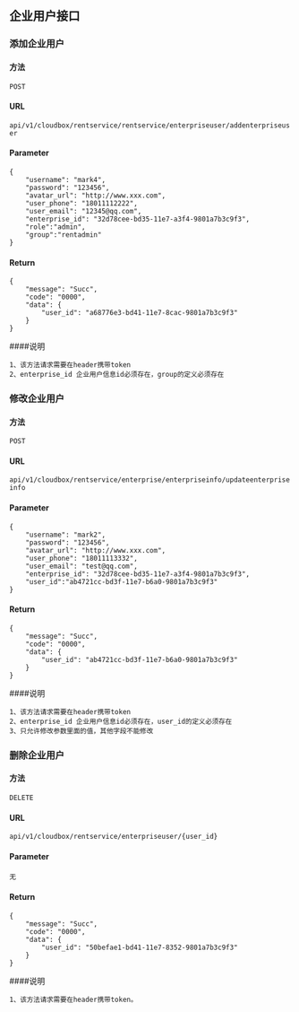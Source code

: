 ## 企业用户接口

### 添加企业用户
#### 方法
`POST`

#### URL

`api/v1/cloudbox/rentservice/rentservice/enterpriseuser/addenterpriseuser`

#### Parameter

```
{
    "username": "mark4",
    "password": "123456",
    "avatar_url": "http://www.xxx.com",
    "user_phone": "18011112222",
    "user_email": "12345@qq.com",
    "enterprise_id": "32d78cee-bd35-11e7-a3f4-9801a7b3c9f3",
    "role":"admin",
    "group":"rentadmin"
}
```

#### Return

```
{
    "message": "Succ",
    "code": "0000",
    "data": {
        "user_id": "a68776e3-bd41-11e7-8cac-9801a7b3c9f3"
    }
}
```
####说明
```
1、该方法请求需要在header携带token
2、enterprise_id 企业用户信息id必须存在，group的定义必须存在
```
### 修改企业用户
#### 方法
`POST`

#### URL

`api/v1/cloudbox/rentservice/enterprise/enterpriseinfo/updateenterpriseinfo`

#### Parameter

```
{
    "username": "mark2",
    "password": "123456",
    "avatar_url": "http://www.xxx.com",
    "user_phone": "18011113332",
    "user_email": "test@qq.com",
    "enterprise_id": "32d78cee-bd35-11e7-a3f4-9801a7b3c9f3",
    "user_id":"ab4721cc-bd3f-11e7-b6a0-9801a7b3c9f3"
}
```

#### Return

```
{
    "message": "Succ",
    "code": "0000",
    "data": {
        "user_id": "ab4721cc-bd3f-11e7-b6a0-9801a7b3c9f3"
    }
}
```
####说明
```
1、该方法请求需要在header携带token
2、enterprise_id 企业用户信息id必须存在，user_id的定义必须存在
3、只允许修改参数里面的值，其他字段不能修改
```
### 删除企业用户
#### 方法
`DELETE`

#### URL

`api/v1/cloudbox/rentservice/enterpriseuser/{user_id}`

#### Parameter

```
无
```

#### Return

```
{
    "message": "Succ",
    "code": "0000",
    "data": {
        "user_id": "50befae1-bd41-11e7-8352-9801a7b3c9f3"
    }
}
```
####说明
```
1、该方法请求需要在header携带token。
```